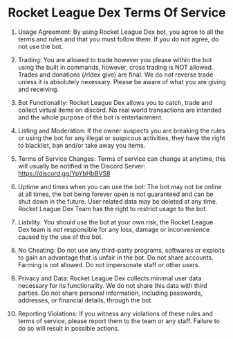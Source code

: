 # Rocket League Dex Terms Of Service
1. Usage Agreement:
By using Rocket League Dex bot, you agree to all the terms and rules and that you must follow them. 
If you do not agree, do not use the bot.

2. Trading:
You are allowed to trade however you please within the bot using the built in commands, however, cross trading is NOT allowed. Trades and donations (/rldex give) are final. We do not reverse trade unless it is absolutely nexessary. Please be aware of what you are giving and receiving.
   

3. Bot Functionality: Rocket League Dex allows you to catch, trade and collect virtual items on discord. No real world transactions are intended and the whole purpose of the bot is entertainment.

4. Listing and Moderation: If the owner suspects you are breaking the rules or using the bot for any illegal or suspicous activities, they have the right to blacklist, ban and/or take away you items.

5. Terms of Service Changes: Terms of service can change at anytime, this will usually be notified in the Discord Server: https://discord.gg/YpYbHbBVS8

6. Uptime and times when you can use the bot: The bot may not be online at all times, the bot being forever open is not guaranteed and can be shut down in the future. User related data may be deleted at any time. Rocket League Dex Team has the right to restrict usage to the bot.

7. Liability: You should use the bot at your own risk, the Rocket League Dex team is not responsible for any loss, damage or inconvenience caused by the use of this bot.

8. No Cheating: Do not use any third-party programs, softwares or exploits to gain an advantage that is unfair in the bot. Do not share accounts. Farming is not allowed. Do not impersonate staff or other users.

9. Privacy and Data: Rocket League Dex collects minimal user data necessary for its functionality. We do not share this data with third parties. Do not share personal information, including passwords, addresses, or financial details, through the bot.

10. Reporting Violations: If you witness any violations of these rules and terms of service, please report them to the team or any staff. Failure to do so will result in possible actions.  
